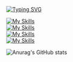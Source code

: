 [![Typing SVG](https://readme-typing-svg.herokuapp.com?font=Kanit&size=40&center=false&vCenter=true&duration=3000&pause=10000&color=C77DBB&witdh=600&height=100&repeat=true&lines=public+class+Seung+{)](https://git.io/typing-svg)
<!-- lang -->
<!-- framework, library -->
<!-- db -->
<!-- tool -->
[![My Skills](https://skillicons.dev/icons?i=java,js)](https://skillicons.dev)  
[![My Skills](https://skillicons.dev/icons?i=spring,react)](https://skillicons.dev)  
[![My Skills](https://skillicons.dev/icons?i=mysql,elasticsearch)](https://skillicons.dev)  
[![My Skills](https://skillicons.dev/icons?i=docker,aws)](https://skillicons.dev)  

![Anurag's GitHub stats](https://github-readme-stats.vercel.app/api?hide_border=true&show_icons=true&bg_color=20232a&icon_color=E3E3E3A8&text_color=fff&title_color=C77DBB&count_private=true&username=miniato2&show_icons=true&theme=dracula)
